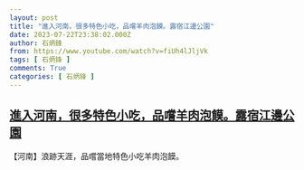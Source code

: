 ```yaml
---
layout: post
title: "進入河南，很多特色小吃，品嚐羊肉泡饃。露宿江邊公園"
date: 2023-07-22T23:38:02.000Z
author: 石炳鋒
from: https://www.youtube.com/watch?v=fiUh4lJljVk
tags: [ 石炳锋 ]
comments: True
categories: [ 石炳锋 ]
---
```

<!--1690069082000-->
[進入河南，很多特色小吃，品嚐羊肉泡饃。露宿江邊公園](https://www.youtube.com/watch?v=fiUh4lJljVk)
------

<div>
【河南】浪跡天涯，品嚐當地特色小吃羊肉泡饃。
</div>
